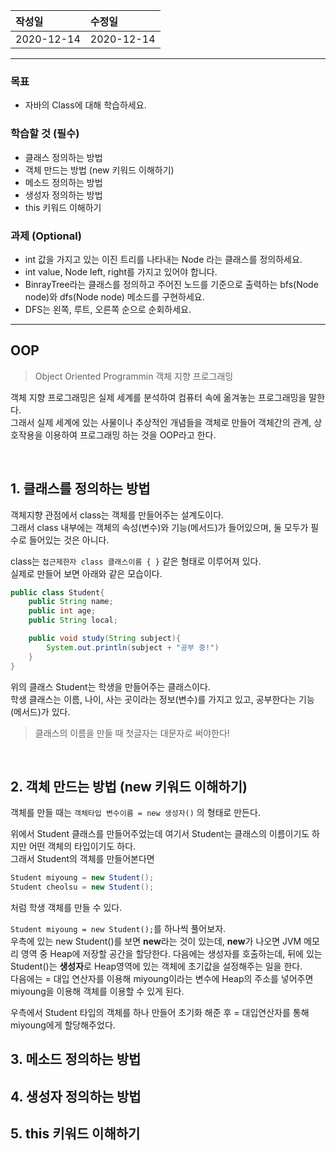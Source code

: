 |작성일|수정일|
|:----|:----|
|2020-12-14|2020-12-14|

--------

### 목표
- 자바의 Class에 대해 학습하세요.

### 학습할 것 (필수)
- 클래스 정의하는 방법
- 객체 만드는 방법 (new 키워드 이해하기)
- 메소드 정의하는 방법
- 생성자 정의하는 방법
- this 키워드 이해하기

### 과제 (Optional)
- int 값을 가지고 있는 이진 트리를 나타내는 Node 라는 클래스를 정의하세요.
- int value, Node left, right를 가지고 있어야 합니다.
- BinrayTree라는 클래스를 정의하고 주어진 노드를 기준으로 출력하는 bfs(Node node)와 dfs(Node node) 메소드를 구현하세요.
- DFS는 왼쪽, 루트, 오른쪽 순으로 순회하세요.

-----------

## OOP

> Object Oriented Programmin 객체 지향 프로그래밍

객체 지향 프로그래밍은 실제 세계를 분석하여 컴퓨터 속에 옮겨놓는 프로그래밍을 말한다.<br>
그래서 실제 세계에 있는 사물이나 추상적인 개념들을 객체로 만들어 객체간의 관계, 상호작용을 이용하여 프로그래밍 하는 것을 OOP라고 한다.<br>

<br>

## 1. 클래스를 정의하는 방법

객체지향 관점에서 class는 객체를 만들어주는 설계도이다.<br>
그래서 class 내부에는 객체의 속성(변수)와 기능(메서드)가 들어있으며, 둘 모두가 필수로 들어있는 것은 아니다.

class는 `접근제한자 class 클래스이름 { }` 같은 형태로 이루어져 있다.<br>
실제로 만들어 보면 아래와 같은 모습이다.
```java
public class Student{
	public String name;
	public int age;
	public String local;

	public void study(String subject){
		System.out.println(subject + "공부 중!")
	}
}
```

위의 클래스 Student는 학생을 만들어주는 클래스이다.<br>
학생 클래스는 이름, 나이, 사는 곳이라는 정보(변수)를 가지고 있고, 공부한다는 기능(메서드)가 있다.

> 클래스의 이름을 만들 때 첫글자는 대문자로 써야한다!<br>

<br>

## 2. 객체 만드는 방법 (new 키워드 이해하기)

객체를 만들 때는 `객체타입 변수이름 = new 생성자()` 의 형태로 만든다.

위에서 Student 클래스를 만들어주었는데 여기서 Student는 클래스의 이름이기도 하지만 어떤 객체의 타입이기도 하다.<br>
그래서 Student의 객체를 만들어본다면 
```java
Student miyoung = new Student();
Student cheolsu = new Student();
```
처럼 학생 객체를 만들 수 있다.

`Student miyoung = new Student();`를 하나씩 풀어보자.<br>
우측에 있는 new Student()를 보면 **new**라는 것이 있는데, **new**가 나오면 JVM 메모리 영역 중 Heap에 저장할 공간을 할당한다. 다음에는 생성자를 호출하는데, 뒤에 있는 Student()는 **생성자**로 Heap영역에 있는 객체에 초기값을 설정해주는 일을 한다.<br>
다음에는 = 대입 연산자를 이용해 miyoung이라는 변수에 Heap의 주소를 넣어주면 miyoung을 이용해 객체를 이용할 수 있게 된다.


우측에서 Student 타입의 객체를 하나 만들어 초기화 해준 후 = 대입연산자를 통해 miyoung에게 할당해주었다.





## 3. 메소드 정의하는 방법
## 4. 생성자 정의하는 방법
## 5. this 키워드 이해하기


